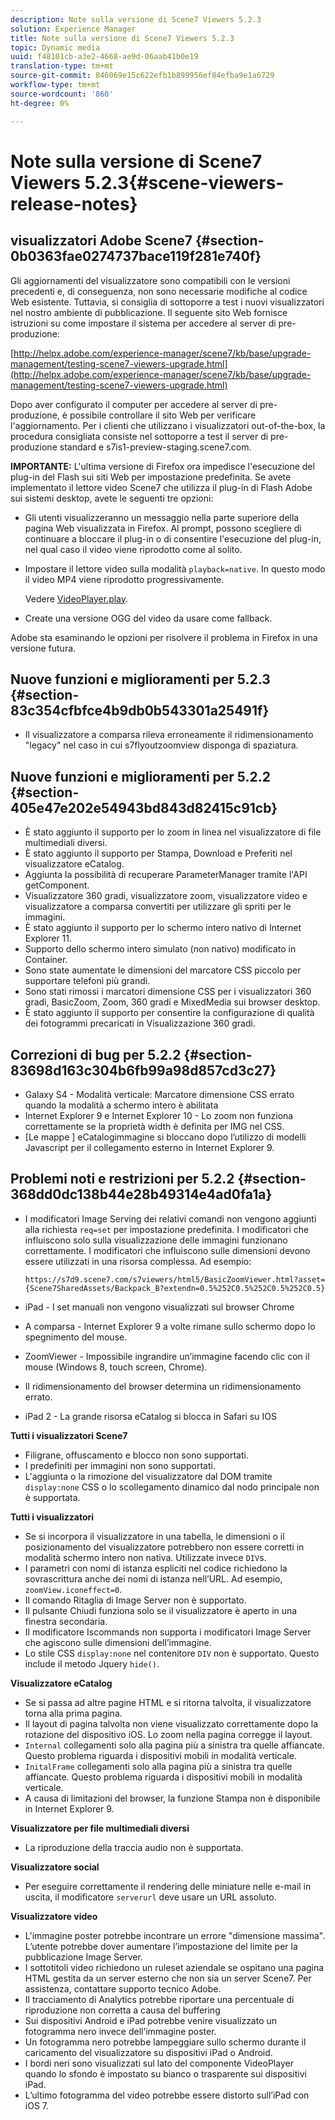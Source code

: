 ```yaml
---
description: Note sulla versione di Scene7 Viewers 5.2.3
solution: Experience Manager
title: Note sulla versione di Scene7 Viewers 5.2.3
topic: Dynamic media
uuid: f48101cb-a3e2-4668-ae9d-06aab41b0e19
translation-type: tm+mt
source-git-commit: 846069e15c622efb1b899956ef84efba9e1a6729
workflow-type: tm+mt
source-wordcount: '860'
ht-degree: 0%

---
```



# Note sulla versione di Scene7 Viewers 5.2.3{#scene-viewers-release-notes}

##  visualizzatori Adobe Scene7 {#section-0b0363fae0274737bace119f281e740f}

Gli aggiornamenti del visualizzatore sono compatibili con le versioni precedenti e, di conseguenza, non sono necessarie modifiche al codice Web esistente. Tuttavia, si consiglia di sottoporre a test i nuovi visualizzatori nel nostro ambiente di pubblicazione. Il seguente sito Web fornisce istruzioni su come impostare il sistema per accedere al server di pre-produzione:

[http://helpx.adobe.com/experience-manager/scene7/kb/base/upgrade-management/testing-scene7-viewers-upgrade.html](http://helpx.adobe.com/experience-manager/scene7/kb/base/upgrade-management/testing-scene7-viewers-upgrade.html)

Dopo aver configurato il computer per accedere al server di pre-produzione, è possibile controllare il sito Web per verificare l&#39;aggiornamento. Per i clienti che utilizzano i visualizzatori out-of-the-box, la procedura consigliata consiste nel sottoporre a test il server di pre-produzione standard e s7is1-preview-staging.scene7.com.

**IMPORTANTE:** L&#39;ultima versione di Firefox ora impedisce l&#39;esecuzione del plug-in del Flash  sui siti Web per impostazione predefinita. Se avete implementato il lettore video Scene7 che utilizza il plug-in di Flash Adobe  sui sistemi desktop, avete le seguenti tre opzioni:

* Gli utenti visualizzeranno un messaggio nella parte superiore della pagina Web visualizzata in Firefox. Al prompt, possono scegliere di continuare a bloccare il plug-in o di consentire l&#39;esecuzione del plug-in, nel qual caso il video viene riprodotto come al solito.
* Impostare il lettore video sulla modalità `playback=native`. In questo modo il video MP4 viene riprodotto progressivamente.

   Vedere [VideoPlayer.play](../../c-html5-s7-aem-asset-viewers/c-html5-video-reference/c-html5-video-cmdref/r-html5-video-viewer-conf-attrib-videoplayer-playback.md#reference-13ec45db4cd4443b842f310153623221).

* Create una versione OGG del video da usare come fallback.

 Adobe sta esaminando le opzioni per risolvere il problema in Firefox in una versione futura.

## Nuove funzioni e miglioramenti per 5.2.3 {#section-83c354cfbfce4b9db0b543301a25491f}

* Il visualizzatore a comparsa rileva erroneamente il ridimensionamento &quot;legacy&quot; nel caso in cui s7flyoutzoomview disponga di spaziatura.

## Nuove funzioni e miglioramenti per 5.2.2 {#section-405e47e202e54943bd843d82415c91cb}

* È stato aggiunto il supporto per lo zoom in linea nel visualizzatore di file multimediali diversi.
* È stato aggiunto il supporto per Stampa, Download e Preferiti nel visualizzatore eCatalog.
* Aggiunta la possibilità di recuperare ParameterManager tramite l&#39;API getComponent.
* Visualizzatore 360 gradi, visualizzatore zoom, visualizzatore video e visualizzatore a comparsa convertiti per utilizzare gli spriti per le immagini.
* È stato aggiunto il supporto per lo schermo intero nativo di Internet Explorer 11.
* Supporto dello schermo intero simulato (non nativo) modificato in Container.
* Sono state aumentate le dimensioni del marcatore CSS piccolo per supportare telefoni più grandi.
* Sono stati rimossi i marcatori dimensione CSS per i visualizzatori 360 gradi, BasicZoom, Zoom, 360 gradi e MixedMedia sui browser desktop.
* È stato aggiunto il supporto per consentire la configurazione di qualità dei fotogrammi precaricati in Visualizzazione 360 gradi.

## Correzioni di bug per 5.2.2 {#section-83698d163c304b6fb99a98d857cd3c27}

* Galaxy S4 - Modalità verticale: Marcatore dimensione CSS errato quando la modalità a schermo intero è abilitata
* Internet Explorer 9 e Internet Explorer 10 - Lo zoom non funziona correttamente se la proprietà width è definita per IMG nel CSS.
* [Le mappe ] eCatalogimmagine si bloccano dopo l’utilizzo di modelli Javascript per il collegamento esterno in Internet Explorer 9.

## Problemi noti e restrizioni per 5.2.2 {#section-368dd0dc138b44e28b49314e4ad0fa1a}

* I modificatori Image Serving dei relativi comandi non vengono aggiunti alla richiesta `req=set` per impostazione predefinita. I modificatori che influiscono solo sulla visualizzazione delle immagini funzionano correttamente. I modificatori che influiscono sulle dimensioni devono essere utilizzati in una risorsa complessa. Ad esempio:

   ```
   https://s7d9.scene7.com/s7viewers/html5/BasicZoomViewer.html?asset= {Scene7SharedAssets/Backpack_B?extendn=0.5%252C0.5%252C0.5%252C0.5}
   ```

* iPad - I set manuali non vengono visualizzati sul browser Chrome
* A comparsa - Internet Explorer 9 a volte rimane sullo schermo dopo lo spegnimento del mouse.
* ZoomViewer - Impossibile ingrandire un’immagine facendo clic con il mouse (Windows 8, touch screen, Chrome).
* Il ridimensionamento del browser determina un ridimensionamento errato.
* iPad 2 - La grande risorsa eCatalog si blocca in Safari su IOS

**Tutti i visualizzatori Scene7**

* Filigrane, offuscamento e blocco non sono supportati.
* I predefiniti per immagini non sono supportati.
* L&#39;aggiunta o la rimozione del visualizzatore dal DOM tramite `display:none` CSS o lo scollegamento dinamico dal nodo principale non è supportata.

**Tutti i visualizzatori**

* Se si incorpora il visualizzatore in una tabella, le dimensioni o il posizionamento del visualizzatore potrebbero non essere corretti in modalità schermo intero non nativa. Utilizzate invece `DIV`s.
* I parametri con nomi di istanza espliciti nel codice richiedono la sovrascrittura anche dei nomi di istanza nell’URL. Ad esempio, `zoomView.iconeffect=0`.
* Il comando Ritaglia di Image Server non è supportato.
* Il pulsante Chiudi funziona solo se il visualizzatore è aperto in una finestra secondaria.
* Il modificatore Iscommands non supporta i modificatori Image Server che agiscono sulle dimensioni dell’immagine.
* Lo stile CSS `display:none` nel contenitore `DIV` non è supportato. Questo include il metodo Jquery `hide()`.

**Visualizzatore eCatalog**

* Se si passa ad altre pagine HTML e si ritorna talvolta, il visualizzatore torna alla prima pagina.
* Il layout di pagina talvolta non viene visualizzato correttamente dopo la rotazione del dispositivo iOS. Lo zoom nella pagina corregge il layout.
* `Internal` collegamenti solo alla pagina più a sinistra tra quelle affiancate. Questo problema riguarda i dispositivi mobili in modalità verticale.
* `InitalFrame` collegamenti solo alla pagina più a sinistra tra quelle affiancate. Questo problema riguarda i dispositivi mobili in modalità verticale.
* A causa di limitazioni del browser, la funzione Stampa non è disponibile in Internet Explorer 9.

**Visualizzatore per file multimediali diversi**

* La riproduzione della traccia audio non è supportata.

**Visualizzatore social**

* Per eseguire correttamente il rendering delle miniature nelle e-mail in uscita, il modificatore `serverurl` deve usare un URL assoluto.

**Visualizzatore video**

* L&#39;immagine poster potrebbe incontrare un errore &quot;dimensione massima&quot;. L’utente potrebbe dover aumentare l’impostazione del limite per la pubblicazione Image Server.
* I sottotitoli video richiedono un ruleset aziendale se ospitano una pagina HTML gestita da un server esterno che non sia un server Scene7. Per assistenza, contattare  supporto tecnico Adobe.
* Il tracciamento di Analytics potrebbe riportare una percentuale di riproduzione non corretta a causa del buffering
* Sui dispositivi Android e iPad potrebbe venire visualizzato un fotogramma nero invece dell’immagine poster.
* Un fotogramma nero potrebbe lampeggiare sullo schermo durante il caricamento del visualizzatore su dispositivi iPad o Android.
* I bordi neri sono visualizzati sul lato del componente VideoPlayer quando lo sfondo è impostato su bianco o trasparente sui dispositivi iPad.
* L’ultimo fotogramma del video potrebbe essere distorto sull’iPad con iOS 7.

